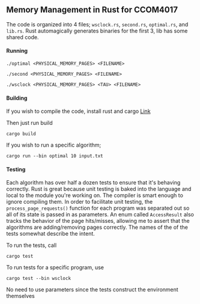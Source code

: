 ## Memory Management in Rust for CCOM4017

The code is organized into 4 files; `wsclock.rs`, `second.rs`, `optimal.rs`, and `lib.rs`. Rust automagically generates binaries for the first 3, lib has some shared code.

#### Running

```./optimal <PHYSICAL_MEMORY_PAGES> <FILENAME>```

```./second <PHYSICAL_MEMORY_PAGES> <FILENAME>```

```./wsclock <PHYSICAL_MEMORY_PAGES> <TAU> <FILENAME>```

#### Building

If you wish to compile the code, install rust and cargo
[Link](https://www.rust-lang.org/en-US/install.html)

Then just run build

```cargo build```

If you wish to run a specific algorithm;

```cargo run --bin optimal 10 input.txt```

#### Testing

Each algorithm has over half a dozen tests to ensure that it's behaving correctly. Rust is great because unit testing is baked into the language and local to the module you're working on. The compiler is smart enough to ignore compiling them. In order to facilitate unit testing, the `process_page_requests()` function for each program was separated out so all of its state is passed in as parameters. An enum called `AccessResult` also tracks the behavior of the page hits/misses, allowing me to assert that the algorithms are adding/removing pages correctly. The names of the of the tests somewhat describe the intent.

To run the tests, call

```cargo test```

To run tests for a specific program, use

```cargo test --bin wsclock```

No need to use parameters since the tests construct the environment themselves

